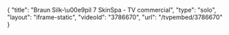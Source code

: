 {
    "title": "Braun Silk-\u00e9pil 7 SkinSpa - TV commercial",
    "type": "solo",
    "layout": "iframe-static",
    "videoId": "3786670",
    "url": "\/tvpembed\/3786670"
}